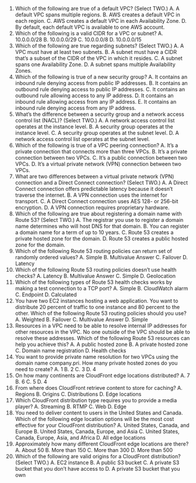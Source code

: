 1. Which of the following are true of a default VPC? (Select TWO.)
A. A default VPC spans multiple regions.
B. AWS creates a default VPC in each region.
C. AWS creates a default VPC in each Availability Zone.
D. By default, each default VPC is available to one AWS account.
2. Which of the following is a valid CIDR for a VPC or subnet?
A. 10.0.0.0/28
B. 10.0.0.0/29
C. 10.0.0.0/8
D. 10.0.0.0/15
3. Which of the following are true regarding subnets? (Select TWO.)
A. A VPC must have at least two subnets.
B. A subnet must have a CIDR that’s a subset of the CIDR of the
VPC in which it resides.
C. A subnet spans one Availability Zone.
D. A subnet spans multiple Availability Zones.
4. Which of the following is true of a new security group?
A. It contains an inbound rule denying access from public IP
addresses.
B. It contains an outbound rule denying access to public IP
addresses.
C. It contains an outbound rule allowing access to any IP address.
D. It contains an inbound rule allowing access from any IP address.
E. It contains an inbound rule denying access from any IP address.
5. What’s the difference between a security group and a network access
control list (NACL)? (Select TWO.)
A. A network access control list operates at the instance level.
B. A security group operates at the instance level.
C. A security group operates at the subnet level.
D. A network access control list operates at the subnet level.
6. Which of the following is true of a VPC peering connection?
A. It’s a private connection that connects more than three VPCs.
B. It’s a private connection between two VPCs.
C. It’s a public connection between two VPCs.
D. It’s a virtual private network (VPN) connection between two
VPCs.
7. What are two differences between a virtual private network (VPN)
connection and a Direct Connect connection? (Select TWO.)
A. A Direct Connect connection offers predictable latency because it
doesn’t traverse the internet.
B. A VPN connection uses the internet for transport.
C. A Direct Connect connection uses AES 128- or 256-bit
encryption.
D. A VPN connection requires proprietary hardware.
8. Which of the following are true about registering a domain name with
Route 53? (Select TWO.)
A. The registrar you use to register a domain name determines who
will host DNS for that domain.
B. You can register a domain name for a term of up to 10 years.
C. Route 53 creates a private hosted zone for the domain.
D. Route 53 creates a public hosted zone for the domain.
9. Which of the following Route 53 routing policies can return set of
randomly ordered values?
A. Simple
B. Multivalue Answer
C. Failover
D. Latency
10. Which of the following Route 53 routing policies doesn’t use health
checks?
A. Latency
B. Multivalue Answer
C. Simple
D. Geolocation
11. Which of the following types of Route 53 health checks works by
making a test connection to a TCP port?
A. Simple
B. CloudWatch alarm
C. Endpoint
D. Calculated
12. You have two EC2 instances hosting a web application. You want to
distribute 20 percent of traffic to one instance and 80 percent to the
other. Which of the following Route 53 routing policies should you
use?
A. Weighted
B. Failover
C. Multivalue Answer
D. Simple
13. Resources in a VPC need to be able to resolve internal IP addresses for
other resources in the VPC. No one outside of the VPC should be able
to resolve these addresses. Which of the following Route 53 resources
can help you achieve this?
A. A public hosted zone
B. A private hosted zone
C. Domain name registration
D. Health checks
14. You want to provide private name resolution for two VPCs using the
domain name company.pri. How many private hosted zones do you
need to create?
A. 1
B. 2
C. 3
D. 4
15. On how many continents are CloudFront edge locations distributed?
A. 7
B. 6
C. 5
D. 4
16. From where does CloudFront retrieve content to store for caching?
A. Regions
B. Origins
C. Distributions
D. Edge locations
17. Which CloudFront distribution type requires you to provide a media
player?
A. Streaming
B. RTMP
C. Web
D. Edge
18. You need to deliver content to users in the United States and Canada.
Which of the following edge location options will be the most cost
effective for your CloudFront distribution?
A. United States, Canada, and Europe
B. United States, Canada, Europe, and Asia
C. United States, Canada, Europe, Asia, and Africa
D. All edge locations
19. Approximately how many different CloudFront edge locations are
there?
A. About 50
B. More than 150
C. More than 300
D. More than 500
20. Which of the following are valid origins for a CloudFront distribution?
(Select TWO.)
A. EC2 instance
B. A public S3 bucket
C. A private S3 bucket that you don’t have access to
D. A private S3 bucket that you own
